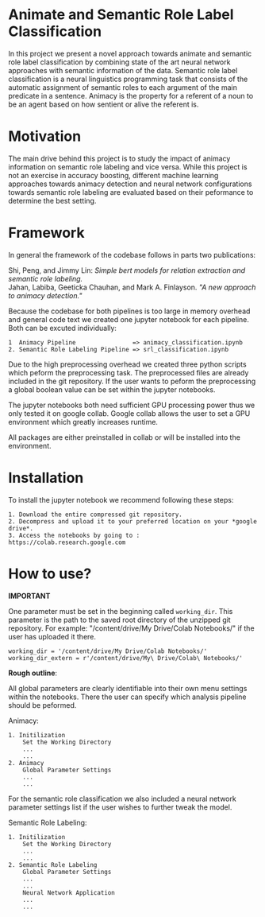 # Animate and Semantic Role Label Classification

In this project we present a novel approach towards animate and semantic role label classification by combining state of the art neural network approaches
with semantic information of the data. Semantic role label classification is a neural linguistics programming task that consists of the automatic assignment of semantic roles to each argument of the main predicate in a sentence. Animacy is the property for a referent of a noun to be an agent based on how sentient or alive the referent is.

# Motivation

The main drive behind this project is to study the impact of animacy information on semantic role labeling and vice versa. While this project is not an exercise in accuracy boosting, different machine learning approaches towards animacy detection and neural network configurations towards semantic role labeling are evaluated based on their peformance to determine the best setting.

# Framework

In general the framework of the codebase follows in parts two publications:

Shi, Peng, and Jimmy Lin: *Simple bert models for relation extraction and semantic role labeling.*\
Jahan, Labiba, Geeticka Chauhan, and Mark A. Finlayson. *"A new approach to animacy detection."*

Because the codebase for both pipelines is too large in memory overhead and general code text we created one jupyter notebook for each pipeline. Both can be excuted individually:

	1  Animacy Pipeline                => animacy_classification.ipynb
	2. Semantic Role Labeling Pipeline => srl_classification.ipynb

Due to the high preprocessing overhead we created three python scripts which peform the preprocessing task. The preprocessed files are already included in the git repository.
If the user wants to peform the preprocessing a global boolean value can be set within the jupyter notebooks. 

The jupyter notebooks both need sufficient GPU processing power thus we only tested it on google collab. 
Google collab allows the user to set a GPU environment which greatly increases runtime. 

All packages are either preinstalled in collab or will be installed into the environment. 


# Installation



To install the jupyter notebook we recommend following these steps:

	1. Download the entire compressed git repository. 
	2. Decompress and upload it to your preferred location on your *google drive*. 
	3. Access the notebooks by going to : https://colab.research.google.com



# How to use?

**IMPORTANT**

One parameter must be set in the beginning called `working_dir`. This parameter is the path to the saved root directory of the unzipped git repository.
For example: "/content/drive/My Drive/Colab Notebooks/" if the user has uploaded it there.

	working_dir = '/content/drive/My Drive/Colab Notebooks/'
	working_dir_extern = r'/content/drive/My\ Drive/Colab\ Notebooks/' 

**Rough outline**:

All global parameters are clearly identifiable into their own menu settings within the notebooks. There the user can specify which analysis pipeline should be peformed.


Animacy:

	1. Initilization
		Set the Working Directory
		...
		...
	2. Animacy
		Global Parameter Settings
		...
		...
		

For the semantic role classification we also included a neural network parameter settings list if the user wishes to further tweak the model. 

Semantic Role Labeling: 


	1. Initilization
		Set the Working Directory
		...
		...
	2. Semantic Role Labeling
		Global Parameter Settings
		...
		...
		Neural Network Application
		...	
		...


